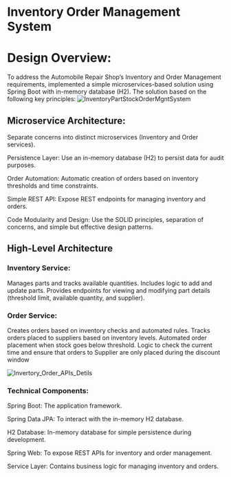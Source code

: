# Inventory Order Management System

# Design Overview:

To address the Automobile Repair Shop’s Inventory and Order Management requirements, implemented a simple microservices-based solution using Spring Boot with in-memory database (H2). 
The solution based on the following key principles:
![InventoryPartStockOrderMgntSystem](https://github.com/user-attachments/assets/dd3d0f54-7b97-41cd-95d6-22fe76f050b8)

## Microservice Architecture:

Separate concerns into distinct microservices (Inventory and Order services).

Persistence Layer: Use an in-memory database (H2) to persist data for audit purposes.

Order Automation: Automatic creation of orders based on inventory thresholds and time constraints.

Simple REST API: Expose REST endpoints for managing inventory and orders.

Code Modularity and Design: Use the SOLID principles, separation of concerns, and simple but effective design patterns.

## High-Level Architecture

### Inventory Service:

Manages parts and tracks available quantities.
Includes logic to add and update parts.
Provides endpoints for viewing and modifying part details (threshold limit, available quantity, and supplier).

### Order Service:

Creates orders based on inventory checks and automated rules.
Tracks orders placed to suppliers based on inventory levels.
Automated order placement when stock goes below threshold.
Logic to check the current time and ensure that orders to Supplier are only placed during the discount window

![Invertory_Order_APIs_Detils](https://github.com/user-attachments/assets/7b3b669d-dcd6-4262-81f5-303e9d7d226e)

### Technical Components:

Spring Boot: The application framework.

Spring Data JPA: To interact with the in-memory H2 database.

H2 Database: In-memory database for simple persistence during development.

Spring Web: To expose REST APIs for inventory and order management.

Service Layer: Contains business logic for managing inventory and orders.


